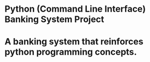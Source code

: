 # Python (Command Line Interface) Banking System Project

# A banking system that reinforces python programming concepts.
